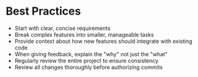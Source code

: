 # Best Practices

- Start with clear, concise requirements
- Break complex features into smaller, manageable tasks
- Provide context about how new features should integrate with existing code
- When giving feedback, explain the "why" not just the "what"
- Regularly review the entire project to ensure consistency
- Review all changes thoroughly before authorizing commits 